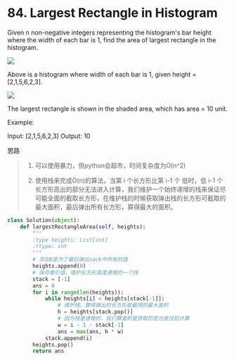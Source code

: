# 84. Largest Rectangle in Histogram
Given n non-negative integers representing the histogram's bar height where the width of each bar is 1, find the area of largest rectangle in the histogram.

![](https://assets.leetcode.com/uploads/2018/10/12/histogram.png)

Above is a histogram where width of each bar is 1, given height = [2,1,5,6,2,3].

![](https://assets.leetcode-cn.com/aliyun-lc-upload/uploads/2018/10/12/histogram_area.png)

The largest rectangle is shown in the shaded area, which has area = 10 unit.

Example:

Input: [2,1,5,6,2,3]
Output: 10

思路

> 1. 可以使用暴力，但python会超市，时间复杂度为O(n^2)
> 
> 2. 使用栈来完成O(n)的算法，当第 i 个长方形比第 i-1 个 低时，低 i-1 个长方形高出的部分无法进入计算，我们维护一个始终递增的栈来保证尽可能全面的截取长方形，在维护栈的时候获取弹出栈的长方形可截取的最大面积，最后弹出所有长方形，算得最大的面积。

```python
class Solution(object):
    def largestRectangleArea(self, heights):
        """
        :type heights: List[int]
        :rtype: int
        """
        # 添加0是为了最后弹出sack中所有的值
        heights.append(0)
        # 保存索引值，维护长方形高度递增的一个栈
        stack = [-1]
        ans = 0
        for i in range(len(heights)):
            while heights[i] < heights[stack[-1]]:
                # 维护栈，算得弹出的长方形能截得的最大面积
                h = heights[stack.pop()]
                # 因为栈是递增的，我们算面积是获取的宽也是往后计算
                w = i - 1 - stack[-1]
                ans = max(ans, h * w)
            stack.append(i)
        heights.pop()
        return ans
```